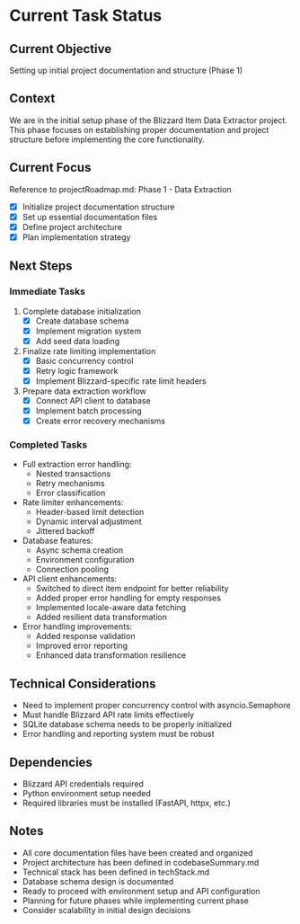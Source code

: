 # Current Task Status

## Current Objective

Setting up initial project documentation and structure (Phase 1)

## Context

We are in the initial setup phase of the Blizzard Item Data Extractor project. This phase focuses on establishing proper documentation and project structure before implementing the core functionality.

## Current Focus

Reference to projectRoadmap.md: Phase 1 - Data Extraction

- [x] Initialize project documentation structure
- [x] Set up essential documentation files
- [x] Define project architecture
- [x] Plan implementation strategy

## Next Steps

### Immediate Tasks

1. Complete database initialization
   - [x] Create database schema
   - [x] Implement migration system
   - [x] Add seed data loading

2. Finalize rate limiting implementation
   - [x] Basic concurrency control
   - [x] Retry logic framework
   - [x] Implement Blizzard-specific rate limit headers

3. Prepare data extraction workflow
   - [x] Connect API client to database
   - [x] Implement batch processing
   - [x] Create error recovery mechanisms

### Completed Tasks

- Full extraction error handling:
  - Nested transactions
  - Retry mechanisms
  - Error classification
- Rate limiter enhancements:
  - Header-based limit detection
  - Dynamic interval adjustment
  - Jittered backoff
- Database features:
  - Async schema creation
  - Environment configuration
  - Connection pooling
- API client enhancements:
  - Switched to direct item endpoint for better reliability
  - Added proper error handling for empty responses
  - Implemented locale-aware data fetching
  - Added resilient data transformation
- Error handling improvements:
  - Added response validation
  - Improved error reporting
  - Enhanced data transformation resilience

## Technical Considerations

- Need to implement proper concurrency control with asyncio.Semaphore
- Must handle Blizzard API rate limits effectively
- SQLite database schema needs to be properly initialized
- Error handling and reporting system must be robust

## Dependencies

- Blizzard API credentials required
- Python environment setup needed
- Required libraries must be installed (FastAPI, httpx, etc.)

## Notes

- All core documentation files have been created and organized
- Project architecture has been defined in codebaseSummary.md
- Technical stack has been defined in techStack.md
- Database schema design is documented
- Ready to proceed with environment setup and API configuration
- Planning for future phases while implementing current phase
- Consider scalability in initial design decisions
